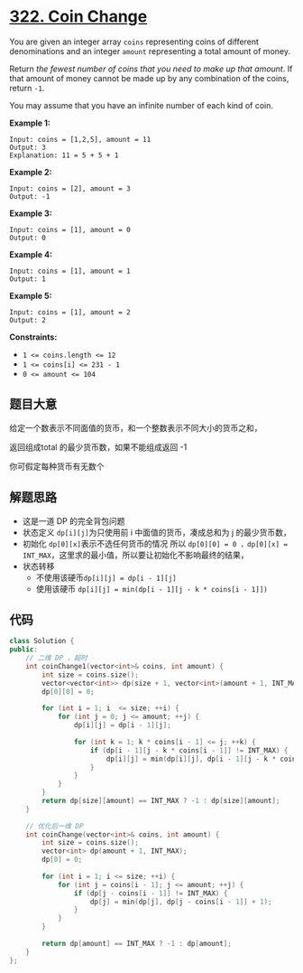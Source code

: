 # [322. Coin Change](https://leetcode.com/problems/coin-change/)

You are given an integer array `coins` representing coins of different denominations and an integer `amount` representing a total amount of money.

Return *the fewest number of coins that you need to make up that amount*. If that amount of money cannot be made up by any combination of the coins, return `-1`.

You may assume that you have an infinite number of each kind of coin.

 

**Example 1:**

```
Input: coins = [1,2,5], amount = 11
Output: 3
Explanation: 11 = 5 + 5 + 1
```

**Example 2:**

```
Input: coins = [2], amount = 3
Output: -1
```

**Example 3:**

```
Input: coins = [1], amount = 0
Output: 0
```

**Example 4:**

```
Input: coins = [1], amount = 1
Output: 1
```

**Example 5:**

```
Input: coins = [1], amount = 2
Output: 2
```

 

**Constraints:**

- `1 <= coins.length <= 12`
- `1 <= coins[i] <= 231 - 1`
- `0 <= amount <= 104`

## 题目大意

给定一个数表示不同面值的货币，和一个整数表示不同大小的货币之和，

返回组成total 的最少货币数，如果不能组成返回 -1

你可假定每种货币有无数个

## 解题思路

* 这是一道 DP 的完全背包问题
* 状态定义 `dp[i][j]`为只使用前 i 中面值的货币，凑成总和为 j 的最少货币数，
* 初始化 `dp[0][x]`表示不选任何货币的情况 所以 `dp[0][0] = 0 ，dp[0][x] = INT_MAX`，这里求的最小值，所以要让初始化不影响最终的结果，
* 状态转移 
  * 不使用该硬币`dp[i][j] = dp[i - 1][j]`
  * 使用该硬币 `dp[i][j] = min(dp[i - 1][j - k * coins[i - 1]])`

## 代码

````c++
class Solution {
public:
    // 二维 DP ，超时
    int coinChange1(vector<int>& coins, int amount) {
        int size = coins.size();
        vector<vector<int>> dp(size + 1, vector<int>(amount + 1, INT_MAX));
        dp[0][0] = 0;
        
        for (int i = 1; i  <= size; ++i) {
            for (int j = 0; j <= amount; ++j) {
                dp[i][j] = dp[i - 1][j];
                
                for (int k = 1; k * coins[i - 1] <= j; ++k) {
                    if (dp[i - 1][j - k * coins[i - 1]] != INT_MAX) {
                        dp[i][j] = min(dp[i][j], dp[i - 1][j - k * coins[i - 1]] + k);
                    }
                }
            }
        }
        return dp[size][amount] == INT_MAX ? -1 : dp[size][amount];
    }
    
    // 优化后一维 DP
    int coinChange(vector<int>& coins, int amount) {
        int size = coins.size();
        vector<int> dp(amount + 1, INT_MAX);
        dp[0] = 0;
        
        for (int i = 1; i <= size; ++i) {
            for (int j = coins[i - 1]; j <= amount; ++j) {
                if (dp[j - coins[i - 1]] != INT_MAX) {
                    dp[j] = min(dp[j], dp[j - coins[i - 1]] + 1);
                }
            }
        }
        
        return dp[amount] == INT_MAX ? -1 : dp[amount];
    }
};
````

